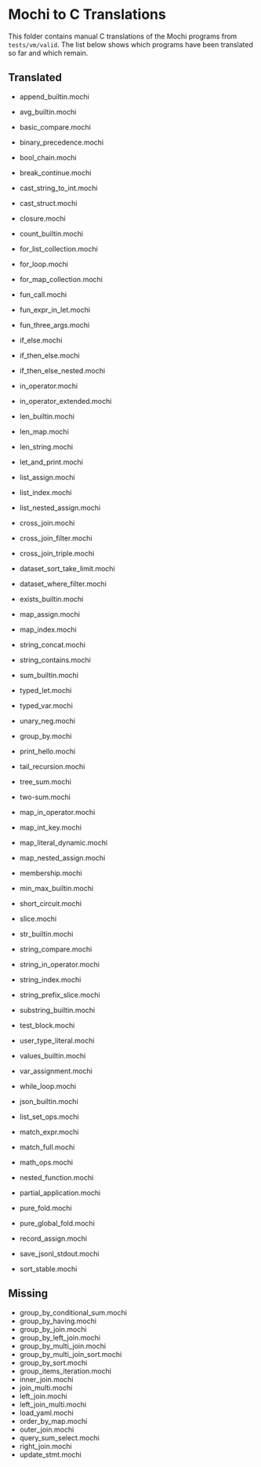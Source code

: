 # Mochi to C Translations

This folder contains manual C translations of the Mochi programs from
`tests/vm/valid`. The list below shows which programs have been translated
so far and which remain.

## Translated
- append_builtin.mochi
- avg_builtin.mochi
- basic_compare.mochi
- binary_precedence.mochi
- bool_chain.mochi
- break_continue.mochi
- cast_string_to_int.mochi
- cast_struct.mochi
- closure.mochi
- count_builtin.mochi
- for_list_collection.mochi
- for_loop.mochi
- for_map_collection.mochi
- fun_call.mochi
- fun_expr_in_let.mochi
- fun_three_args.mochi
- if_else.mochi
- if_then_else.mochi
- if_then_else_nested.mochi
- in_operator.mochi
- in_operator_extended.mochi
- len_builtin.mochi
- len_map.mochi
- len_string.mochi
- let_and_print.mochi
- list_assign.mochi
- list_index.mochi
- list_nested_assign.mochi
- cross_join.mochi
- cross_join_filter.mochi
- cross_join_triple.mochi
- dataset_sort_take_limit.mochi
- dataset_where_filter.mochi
- exists_builtin.mochi
- map_assign.mochi
- map_index.mochi
- string_concat.mochi
- string_contains.mochi
- sum_builtin.mochi
- typed_let.mochi
- typed_var.mochi
- unary_neg.mochi
- group_by.mochi
- print_hello.mochi
- tail_recursion.mochi
- tree_sum.mochi
- two-sum.mochi

- map_in_operator.mochi
- map_int_key.mochi
- map_literal_dynamic.mochi
- map_nested_assign.mochi
- membership.mochi
- min_max_builtin.mochi
- short_circuit.mochi
- slice.mochi
- str_builtin.mochi
- string_compare.mochi
- string_in_operator.mochi
- string_index.mochi
- string_prefix_slice.mochi
- substring_builtin.mochi
- test_block.mochi
- user_type_literal.mochi
- values_builtin.mochi
- var_assignment.mochi
- while_loop.mochi
- json_builtin.mochi
- list_set_ops.mochi
- match_expr.mochi
- match_full.mochi
- math_ops.mochi
- nested_function.mochi
- partial_application.mochi
- pure_fold.mochi
- pure_global_fold.mochi
- record_assign.mochi
- save_jsonl_stdout.mochi
- sort_stable.mochi
## Missing
- group_by_conditional_sum.mochi
- group_by_having.mochi
- group_by_join.mochi
- group_by_left_join.mochi
- group_by_multi_join.mochi
- group_by_multi_join_sort.mochi
- group_by_sort.mochi
- group_items_iteration.mochi
- inner_join.mochi
- join_multi.mochi
- left_join.mochi
- left_join_multi.mochi
- load_yaml.mochi
- order_by_map.mochi
- outer_join.mochi
- query_sum_select.mochi
- right_join.mochi
- update_stmt.mochi
